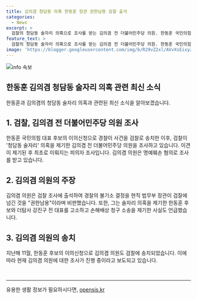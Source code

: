 ```yaml
---
title: 김의겸 청담동 의혹 한동훈 장관 권한남용 검찰 출석
categories:
  - News
excerpt: >
  검찰의 청담동 술자리 의혹으로 조사를 받는 김의겸 전 더불어민주당 의원. 한동훈 국민의힘 대표 후보의 이의신청으로 경찰이 사건을 검찰로 송치한 첫 피의자 조사. 권성희 부장검사가 명예훼손 혐의로 김 전 의원을 조사 중. 김 전 의원은 검찰의 권한남용을 비판하며 대통령의 권한 남용을 지목하며 요구했다. 이에 대한 한동훈 후보의 부인으로 소송과 손해배상 청구가 진행 중이며, 검찰에 재송치됐다.
feature_text: >
  검찰의 청담동 술자리 의혹으로 조사를 받는 김의겸 전 더불어민주당 의원. 한동훈 국민의힘 대표 후보의 이의신청으로 경찰이 사건을 검찰로 송치한 첫 피의자 조사. 권성희 부장검사가 명예훼손 혐의로 김 전 의원을 조사 중. 김 전 의원은 검찰의 권한남용을 비판하며 대통령의 권한 남용을 지목하며 요구했다. 이에 대한 한동훈 후보의 부인으로 소송과 손해배상 청구가 진행 중이며, 검찰에 재송치됐다.
image: 'https://blogger.googleusercontent.com/img/b/R29vZ2xl/AVvXsEixyZcFfHzMRdzZMjFBmAUKJYCLCGyLL1o632UiGVXcaFdKo_bkvkuCioo0uUKlGfBVcT3P84aROyZIXSBEx3Aw5nCQ3pTgDom1WDC4m8eifvWiAmWEEVb4x6G_l8C0QH225ldMjyaFvpxGEBGNO37VmDTDMHGhJPq73UglMfDca1-0aw/s1600/blogspot.png'
---
```


<p><img src="https://blogger.googleusercontent.com/img/b/R29vZ2xl/AVvXsEixyZcFfHzMRdzZMjFBmAUKJYCLCGyLL1o632UiGVXcaFdKo_bkvkuCioo0uUKlGfBVcT3P84aROyZIXSBEx3Aw5nCQ3pTgDom1WDC4m8eifvWiAmWEEVb4x6G_l8C0QH225ldMjyaFvpxGEBGNO37VmDTDMHGhJPq73UglMfDca1-0aw/s1600/blogspot.png" alt="info 속보" /></p>

<h2>한동훈 김의겸 청담동 술자리 의혹 관련 최신 소식</h2>

<p>한동훈과 김의겸의 청담동 술자리 의혹과 관련된 최신 소식을 알아보겠습니다.</p>

<h2 data-ke-size="size26">1. 검찰, 김의겸 전 더불어민주당 의원 조사</h2>

<p data-ke-size="size16">한동훈 국민의힘 대표 후보의 이의신청으로 경찰이 사건을 검찰로 송치한 이후, 검찰이 '청담동 술자리' 의혹을 제기한 김의겸 전 더불어민주당 의원을 조사하고 있습니다. 이견이 제기된 후 최초로 이뤄지는 피의자 조사입니다. 김의겸 의원은 명예훼손 혐의로 조사를 받고 있습니다.</p>

<h2 data-ke-size="size26">2. 김의겸 의원의 주장</h2>

<p data-ke-size="size16">김의겸 의원은 검찰 조사에 출석하여 경찰의 불기소 결정을 현직 법무부 장관이 검찰에 넘긴 것을 "권한남용"이라며 비판했습니다. 또한, 그는 술자리 의혹을 제기한 한동훈 후보와 더탐사 강진구 전 대표를 고소하고 손해배상 청구 소송을 제기한 사실도 언급했습니다.</p>

<h2 data-ke-size="size26">3. 김의겸 의원의 송치</h2>

<p data-ke-size="size16">지난해 11월, 한동훈 후보의 이의신청으로 김의겸 의원도 검찰에 송치되었습니다. 이에 따라 현재 김의겸 의원에 대한 조사가 진행 중이라고 보도되고 있습니다.</p>

<p data-ke-size="size16">&nbsp;</p>

<hr>

유용한 생활 정보가 필요하시다면, <a href="https://opensis.kr" rel="dofollow">opensis.kr</a>


